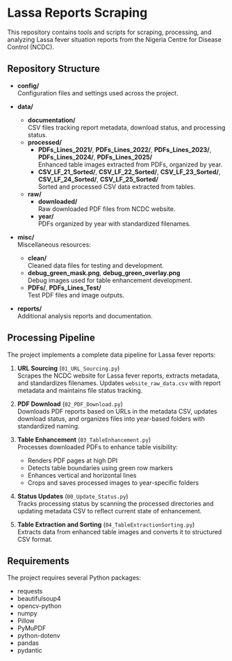 # Lassa Reports Scraping

This repository contains tools and scripts for scraping, processing, and analyzing Lassa fever situation reports from the Nigeria Centre for Disease Control (NCDC).

## Repository Structure

- **config/**  
  Configuration files and settings used across the project.

- **data/**  
  - **documentation/**  
    CSV files tracking report metadata, download status, and processing status.
  - **processed/**  
    - **PDFs_Lines_2021/**, **PDFs_Lines_2022/**, **PDFs_Lines_2023/**, **PDFs_Lines_2024/**, **PDFs_Lines_2025/**  
      Enhanced table images extracted from PDFs, organized by year.
    - **CSV_LF_21_Sorted/**, **CSV_LF_22_Sorted/**, **CSV_LF_23_Sorted/**, **CSV_LF_24_Sorted/**, **CSV_LF_25_Sorted/**  
      Sorted and processed CSV data extracted from tables.
  - **raw/**  
    - **downloaded/**  
      Raw downloaded PDF files from NCDC website.
    - **year/**  
      PDFs organized by year with standardized filenames.

- **misc/**  
  Miscellaneous resources:
  - **clean/**  
    Cleaned data files for testing and development.
  - **debug_green_mask.png**, **debug_green_overlay.png**  
    Debug images used for table enhancement development.
  - **PDFs/**, **PDFs_Lines_Test/**  
    Test PDF files and image outputs.

- **reports/**  
  Additional analysis reports and documentation.

## Processing Pipeline

The project implements a complete data pipeline for Lassa fever reports:

1. **URL Sourcing** (`01_URL_Sourcing.py`)  
   Scrapes the NCDC website for Lassa fever reports, extracts metadata, and standardizes filenames. Updates `website_raw_data.csv` with report metadata and maintains file status tracking.

2. **PDF Download** (`02_PDF_Download.py`)  
   Downloads PDF reports based on URLs in the metadata CSV, updates download status, and organizes files into year-based folders with standardized naming.

3. **Table Enhancement** (`03_TableEnhancement.py`)  
   Processes downloaded PDFs to enhance table visibility:
   - Renders PDF pages at high DPI
   - Detects table boundaries using green row markers
   - Enhances vertical and horizontal lines
   - Crops and saves processed images to year-specific folders

4. **Status Updates** (`00_Update_Status.py`)  
   Tracks processing status by scanning the processed directories and updating metadata CSV to reflect current state of enhancement.

5. **Table Extraction and Sorting** (`04_TableExtractionSorting.py`)  
   Extracts data from enhanced table images and converts it to structured CSV format.

## Requirements

The project requires several Python packages:
- requests
- beautifulsoup4
- opencv-python
- numpy
- Pillow
- PyMuPDF
- python-dotenv
- pandas
- pydantic
